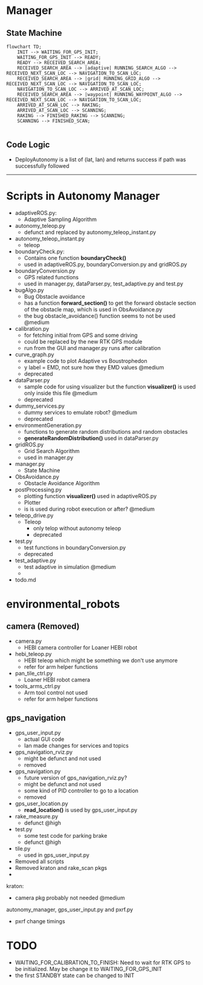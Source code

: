 # Manager 

## State Machine
```mermaid
flowchart TD;
    INIT --> WAITING_FOR_GPS_INIT;
    WAITING_FOR_GPS_INIT --> READY;
    READY --> RECEIVED_SEARCH_AREA;
    RECEIVED_SEARCH_AREA --> |adaptive| RUNNING_SEARCH_ALGO --> RECEIVED_NEXT_SCAN_LOC --> NAVIGATION_TO_SCAN_LOC;
    RECEIVED_SEARCH_AREA --> |grid| RUNNING_GRID_ALGO --> RECEIVED_NEXT_SCAN_LOC --> NAVIGATION_TO_SCAN_LOC;
    NAVIGATION_TO_SCAN_LOC --> ARRIVED_AT_SCAN_LOC;
    RECEIVED_SEARCH_AREA --> |waypoint| RUNNING_WAYPOINT_ALGO --> RECEIVED_NEXT_SCAN_LOC --> NAVIGATION_TO_SCAN_LOC;
    ARRIVED_AT_SCAN_LOC --> RAKING;
    ARRIVED_AT_SCAN_LOC --> SCANNING;
    RAKING --> FINISHED_RAKING --> SCANNING;
    SCANNING --> FINISHED_SCAN;
    
```



## Code Logic
- DeployAutonomy is a list of (lat, lan) and returns success if path was successfully followed

---
# Scripts in Autonomy Manager
- adaptiveROS.py:
  - Adaptive Sampling Algorithm
- autonomy_teleop.py
  - defunct and replaced by autonomy_teleop_instant.py
- autonomy_teleop_instant.py
  - teleop
- boundaryCheck.py:
  - Contains one function __boundaryCheck()__
  - used in adaptiveROS.py, boundaryConversion.py and gridROS.py
- boundaryConversion.py
  - GPS related functions
  - used in manager.py, dataParser.py, test_adaptive.py and test.py
- bugAlgo.py
  - Bug Obstacle avoidance
  - has a function __forward_section()__ to get the forward obstacle section of the obstacle map, which is used in ObsAvoidance.py
  - the bug obstacle_avoidance() function seems to not be used @medium
- calibration.py
  - for fetching initial from GPS and some driving
  - could be replaced by the new RTK GPS module
  - run from the GUI and manager.py runs after calibration
- curve_graph.py
  - example code to plot Adaptive vs Boustrophedon
  - y label = EMD, not sure how they EMD values @medium
  - deprecated
- dataParser.py
  - sample code for using visualizer but the function __visualizer()__ is used only inside this file @medium
  - deprecated
- dummy_services.py
  - dummy services to emulate robot? @medium
  - deprecated
- environmentGeneration.py
  - functions to generate random distributions and random obstacles
  - __generateRandomDistribution()__ used in dataParser.py
- gridROS.py
  - Grid Search Algorithm
  - used in manager.py
- manager.py
  - State Machine
- ObsAvoidance.py
  - Obstacle Avoidance Algorithm
- postProcessing.py
  - plotting function __visualizer()__ used in adaptiveROS.py
  - Plotter 
  - is is used during robot execution or after? @medium
- teleop_drive.py
  - Teleop
    - only telop without autonomy teleop
    - deprecated
- test.py
  - test functions in boundaryConversion.py
  - deprecated
- test_adaptive.py
  - test adaptive in simulation @medium
  - 
- todo.md

# environmental_robots
## camera (Removed)
- camera.py
  - HEBI camera controller for Loaner HEBI robot
- hebi_teleop.py
  - HEBI teleop which might be something we don't use anymore
  - refer for arm helper functions
- pan_tile_ctrl.py
  - Loaner HEBI robot camera
- tools_arms_ctrl.py
  - Arm tool control not used
  - refer for arm helper functions

## gps_navigation
- gps_user_input.py
  - actual GUI code
  - Ian made changes for services and topics
- gps_navigation_rviz.py
  - might be defunct and not used
  - removed
- gps_navigation.py
  - future version of gps_navigation_rviz.py?
  - might be defunct and not used
  - some kind of PID controller to go to a location
  - removed
- gps_user_location.py
  - __read_location()__ is used by gps_user_input.py
- rake_measure.py
  - defunct @high
- test.py
  - some test code for parking brake
  - defunct @high
- tile.py
  - used in gps_user_input.py
- Removed all scripts
- Removed kraton and rake_scan pkgs
- 
kraton:
- camera pkg probably not needed @medium


autonomy_manager, gps_user_input.py and pxrf.py
- pxrf change timings


# TODO
- WAITING_FOR_CALIBRATION_TO_FINISH: Need to wait for RTK GPS to be initialized. May be change it to WAITING_FOR_GPS_INIT
- the first STANDBY state can be changed to INIT
